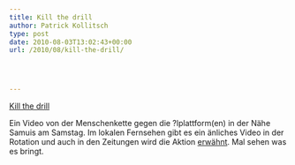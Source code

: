 ```yaml
---
title: Kill the drill
author: Patrick Kollitsch
type: post
date: 2010-08-03T13:02:43+00:00
url: /2010/08/kill-the-drill/




---
```

<div class="media video">
  <a class="video" href="http://www.youtube.com/watch?v=Ob-XAWNf4lo">Kill the drill</a>
</div>

Ein Video von der Menschenkette gegen die ?lplattform(en) in der Nähe Samuis am Samstag. Im lokalen Fernsehen gibt es ein änliches Video in der Rotation und auch in den Zeitungen wird die Aktion [erwähnt][1]. Mal sehen was es bringt.

 [1]: http://www.nationmultimedia.com/home/2010/08/03/national/Samui-residents-up-in-arms-30135095.html